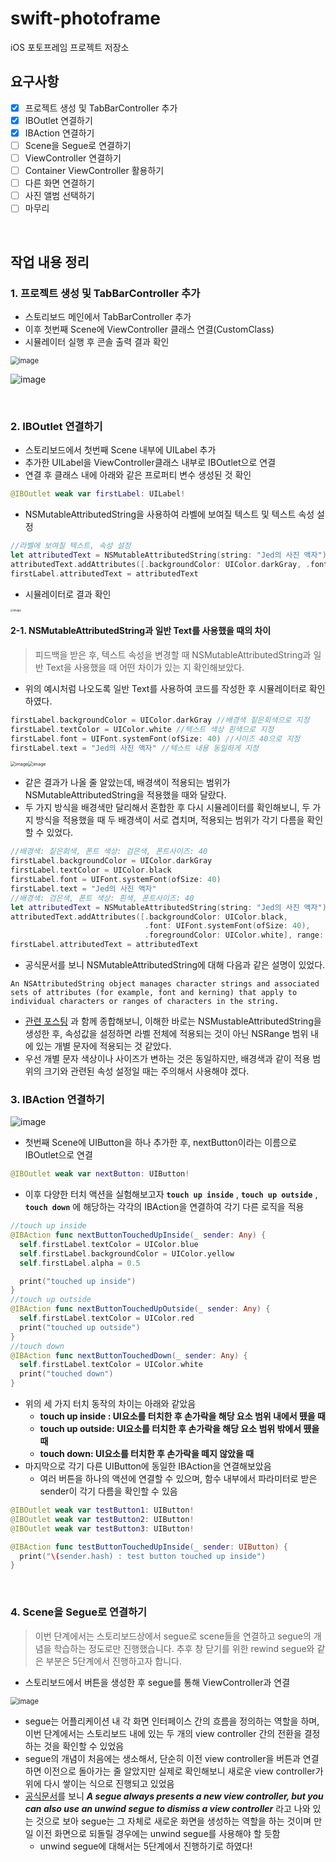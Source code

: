 # swift-photoframe
iOS 포토프레임 프로젝트 저장소



## 요구사항

- [x] 프로젝트 생성 및 TabBarController 추가
- [x] IBOutlet 연결하기
- [x] IBAction 연결하기
- [ ] Scene을 Segue로 연결하기
- [ ] ViewController 연결하기
- [ ] Container ViewController 활용하기
- [ ] 다른 화면 연결하기
- [ ] 사진 앨범 선택하기
- [ ] 마무리

​    

## 작업 내용 정리

### 1. 프로젝트 생성 및 TabBarController 추가

- 스토리보드 메인에서 TabBarController 추가
- 이후 첫번째 Scene에 ViewController 클래스 연결(CustomClass)
- 시뮬레이터 실행 후 콘솔 출력 결과 확인

<img src="https://user-images.githubusercontent.com/68586291/153905653-4ec934d9-49f4-4548-85d7-d610341f6036.png" alt="image" style="zoom:80%"/>

![image](https://user-images.githubusercontent.com/68586291/153906104-97dd8f5a-1c1d-4498-949f-e149aec20e22.png)

​    

### 2. IBOutlet 연결하기

- 스토리보드에서 첫번째 Scene 내부에 UILabel 추가
- 추가한 UILabel을 ViewController클래스 내부로 IBOutlet으로 연결
- 연결 후 클래스 내에 아래와 같은 프로퍼티 변수 생성된 것 확인

```swift
@IBOutlet weak var firstLabel: UILabel!
```

- NSMutableAttributedString을 사용하여 라벨에 보여질 텍스트 및 텍스트 속성 설정

```swift
//라벨에 보여질 텍스트, 속성 설정
let attributedText = NSMutableAttributedString(string: "Jed의 사진 액자")
attributedText.addAttributes([.backgroundColor: UIColor.darkGray, .font: UIFont.systemFont(ofSize: 40)], range: NSRange(location: 0, length: 10))
firstLabel.attributedText = attributedText
```

- 시뮬레이터로 결과 확인

<img style="zoom:30%;align:center" alt="image" src="https://user-images.githubusercontent.com/68586291/153997054-75db2d6d-8ae9-4330-ab40-063a9e7a2b53.png">

#### 2-1. NSMutableAttributedString과 일반 Text를 사용했을 때의 차이

> 피드백을 받은 후, 텍스트 속성을 변경할 때 NSMutableAttributedString과 일반 Text을 사용했을 때 어떤 차이가 있는 지 확인해보았다.

- 위의 예시처럼 나오도록 일반 Text를 사용하여 코드를 작성한 후 시뮬레이터로 확인하였다.

```swift
firstLabel.backgroundColor = UIColor.darkGray //배경색 짙은회색으로 지정
firstLabel.textColor = UIColor.white //텍스트 색상 흰색으로 지정
firstLabel.font = UIFont.systemFont(ofSize: 40) //사이즈 40으로 지정
firstLabel.text = "Jed의 사진 액자" //텍스트 내용 동일하게 지정
```

<img src="https://user-images.githubusercontent.com/68586291/154012741-998a70c1-65b4-4bc9-a1d3-4c10f1be2cee.png" alt="image" style="zoom:50%; align:center"/><img src="https://user-images.githubusercontent.com/68586291/154013295-f2351332-73c7-4949-8e12-41dc5e2e9544.png" alt="image" style="zoom:50%; align:center"/>

- 같은 결과가 나올 줄 알았는데, 배경색이 적용되는 범위가 NSMutableAttributedString을 적용했을 때와 달랐다.
- 두 가지 방식을 배경색만 달리해서 혼합한 후 다시 시뮬레이터를 확인해보니, 두 가지 방식을 적용했을 때 두 배경색이 서로 겹치며, 적용되는 범위가 각기 다름을 확인할 수 있었다.

```swift
//배경색: 짙은회색, 폰트 색상: 검은색, 폰트사이즈: 40
firstLabel.backgroundColor = UIColor.darkGray
firstLabel.textColor = UIColor.black
firstLabel.font = UIFont.systemFont(ofSize: 40)
firstLabel.text = "Jed의 사진 액자"
//배경색: 검은색, 폰트 색상: 흰색, 폰트사이즈: 40
let attributedText = NSMutableAttributedString(string: "Jed의 사진 액자")
attributedText.addAttributes([.backgroundColor: UIColor.black,
                              .font: UIFont.systemFont(ofSize: 40),
                              .foregroundColor: UIColor.white], range: NSRange(location: 0, length: 10))
firstLabel.attributedText = attributedText
```

- 공식문서를 보니 NSMutableAttributedString에 대해 다음과 같은 설명이 있었다.

```
An NSAttributedString object manages character strings and associated sets of attributes (for example, font and kerning) that apply to individual characters or ranges of characters in the string.
```

- [관련 포스팅](https://jcsoohwancho.github.io/2020-05-21-NSAttributedString-%EB%B6%84%EC%84%9D/) 과 함께 종합해보니, 이해한 바로는 NSMustableAttributedString을 생성한 후, 속성값을 설정하면 라벨 전체에 적용되는 것이 아닌 NSRange 범위 내에 있는 개별 문자에 적용되는 것 같았다.
- 우선 개별 문자 색상이나 사이즈가 변하는 것은 동일하지만, 배경색과 같이 적용 범위의 크기와 관련된 속성 설정일 때는 주의해서 사용해야 겠다.

   

### 3. IBAction 연결하기

<img src="https://user-images.githubusercontent.com/68586291/154094785-70b76066-a0ee-49ac-b1c4-94022c47b0d6.gif" alt="image" style="align:center;"/>

- 첫번째 Scene에 UIButton을 하나 추가한 후, nextButton이라는 이름으로 IBOutlet으로 연결

```swift
@IBOutlet weak var nextButton: UIButton!
```

- 이후 다양한 터치 액션을 실험해보고자 __`touch up inside`__  , __`touch up outside`__ , __`touch down`__ 에 해당하는 각각의 IBAction을 연결하여 각기 다른 로직을 적용

```swift
//touch up inside
@IBAction func nextButtonTouchedUpInside(_ sender: Any) {
  self.firstLabel.textColor = UIColor.blue
  self.firstLabel.backgroundColor = UIColor.yellow
  self.firstLabel.alpha = 0.5

  print("touched up inside")
}
//touch up outside
@IBAction func nextButtonTouchedUpOutside(_ sender: Any) {
  self.firstLabel.textColor = UIColor.red
  print("touched up outside")
}
//touch down
@IBAction func nextButtonTouchedDown(_ sender: Any) {
  self.firstLabel.textColor = UIColor.white
  print("touched down")
}
```

- 위의 세 가지 터치 동작의 차이는 아래와 같았음
  - __touch up inside : UI요소를 터치한 후 손가락을 해당 요소 범위 내에서 뗐을 때__
  - __touch up outside: UI요소를 터치한 후 손가락을 해당 요소 범위 밖에서 뗐을 때__
  - __touch down: UI요소를 터치한 후 손가락을 떼지 않았을 때__
- 마지막으로 각기 다른 UIButton에 동일한 IBAction을 연결해보았음
  - 여러 버튼을 하나의 액션에 연결할 수 있으며, 함수 내부에서 파라미터로 받은 sender이 각기 다름을 확인할 수 있음

```swift
@IBOutlet weak var testButton1: UIButton!
@IBOutlet weak var testButton2: UIButton!
@IBOutlet weak var testButton3: UIButton!

@IBAction func testButtonTouchedUpInside(_ sender: UIButton) {
  print("\(sender.hash) : test button touched up inside")
}
```

​    

### 4. Scene을 Segue로 연결하기

> 이번 단계에서는 스토리보드상에서 segue로 scene들을 연결하고 segue의 개념을 학습하는 정도로만 진행했습니다.
> 추후 창 닫기를 위한 rewind segue와 같은 부분은 5단계에서 진행하고자 합니다.

- 스토리보드에서 버튼을 생성한 후 segue를 통해 ViewController과 연결

<img src="https://user-images.githubusercontent.com/68586291/154201308-1d05f793-001b-4bf9-973f-a2162960ed9e.gif" alt="image" style="align:center;zoom:80%;"/>

- segue는 어플리케이션 내 각 화면 인터페이스 간의 흐름을 정의하는 역할을 하며, 이번 단계에서는 스토리보드 내에 있는 두 개의 view controller 간의 전환을 결정하는 것을 확인할 수 있었음
- segue의 개념이 처음에는 생소해서, 단순히 이전 view controller을 버튼과 연결하면 이전으로 돌아가는 줄 알았지만 실제로 확인해보니 새로운 view controller가 위에 다시 쌓이는 식으로 진행되고 있었음
- [공식문서](https://developer.apple.com/library/archive/featuredarticles/ViewControllerPGforiPhoneOS/UsingSegues.html#//apple_ref/doc/uid/TP40007457-CH15-SW1)를 보니 ***A segue always presents a new view controller, but you can also use an unwind segue to dismiss a view controller*** 라고 나와 있는 것으로 보아 segue는 그 자체로 새로운 화면을 생성하는 역할을 하는 것이며 만일 이전 화면으로 되돌릴 경우에는 unwind segue를 사용해야 할 듯함
  - unwind segue에 대해서는 5단계에서 진행하기로 하였다!
